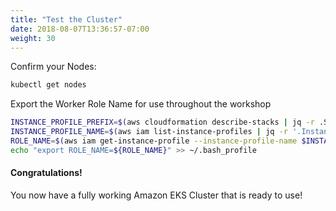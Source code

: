 ```yaml
---
title: "Test the Cluster"
date: 2018-08-07T13:36:57-07:00
weight: 30
---
```


Confirm your Nodes:

```bash
kubectl get nodes
```

Export the Worker Role Name for use throughout the workshop

```bash
INSTANCE_PROFILE_PREFIX=$(aws cloudformation describe-stacks | jq -r .Stacks[].StackName | grep eksctl-eksworkshop-eksctl-nodegroup)
INSTANCE_PROFILE_NAME=$(aws iam list-instance-profiles | jq -r '.InstanceProfiles[].InstanceProfileName' | grep $INSTANCE_PROFILE_PREFIX)
ROLE_NAME=$(aws iam get-instance-profile --instance-profile-name $INSTANCE_PROFILE_NAME | jq -r '.InstanceProfile.Roles[] | .RoleName')
echo "export ROLE_NAME=${ROLE_NAME}" >> ~/.bash_profile

```

#### Congratulations!

You now have a fully working Amazon EKS Cluster that is ready to use!
